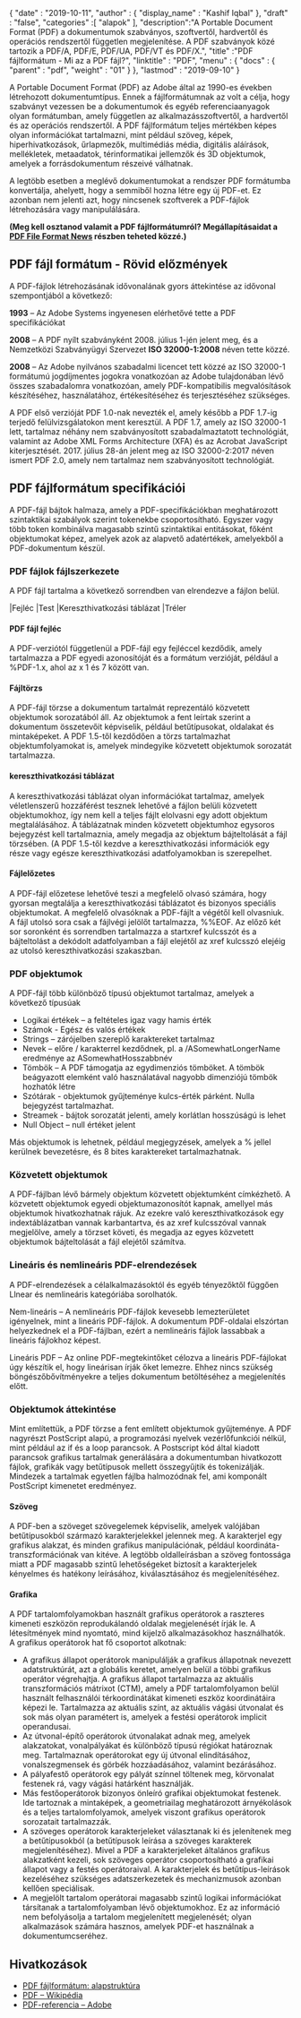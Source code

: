 {
  "date" : "2019-10-11",
  "author" : {
    "display_name" : "Kashif Iqbal"
},
  "draft" : "false",
  "categories" :[ "alapok" ],
  "description":"A Portable Document Format (PDF) a dokumentumok szabványos, szoftvertől, hardvertől és operációs rendszertől független megjelenítése. A PDF szabványok közé tartozik a PDF/A, PDF/E, PDF/UA, PDF/VT és PDF/X.",
  "title" :"PDF fájlformátum - Mi az a PDF fájl?",
  "linktitle" : "PDF",
  "menu" : {
    "docs" : {
      "parent" : "pdf",
      "weight" : "01"
}
},
  "lastmod" : "2019-09-10"
}

A Portable Document Format (PDF) az Adobe által az 1990-es években létrehozott dokumentumtípus. Ennek a fájlformátumnak az volt a célja, hogy szabványt vezessen be a dokumentumok és egyéb referenciaanyagok olyan formátumban, amely független az alkalmazásszoftvertől, a hardvertől és az operációs rendszertől. A PDF fájlformátum teljes mértékben képes olyan információkat tartalmazni, mint például szöveg, képek, hiperhivatkozások, űrlapmezők, multimédiás média, digitális aláírások, mellékletek, metaadatok, térinformatikai jellemzők és 3D objektumok, amelyek a forrásdokumentum részeivé válhatnak.

A legtöbb esetben a meglévő dokumentumokat a rendszer PDF formátumba konvertálja, ahelyett, hogy a semmiből hozna létre egy új PDF-et. Ez azonban nem jelenti azt, hogy nincsenek szoftverek a PDF-fájlok létrehozására vagy manipulálására.

**(Meg kell osztanod valamit a PDF fájlformátumról? Megállapításaidat a [PDF File Format News](https://news.fileformat.com/t/PDF) részben teheted közzé.)**

## PDF fájl formátum - Rövid előzmények

A PDF-fájlok létrehozásának idővonalának gyors áttekintése az idővonal szempontjából a következő:

**1993** – Az Adobe Systems ingyenesen elérhetővé tette a PDF specifikációkat

**2008** – A PDF nyílt szabványként 2008. július 1-jén jelent meg, és a Nemzetközi Szabványügyi Szervezet **ISO 32000-1:2008** néven tette közzé.

**2008** – Az Adobe nyilvános szabadalmi licencet tett közzé az ISO 32000-1 formátumú jogdíjmentes jogokra vonatkozóan az Adobe tulajdonában lévő összes szabadalomra vonatkozóan, amely PDF-kompatibilis megvalósítások készítéséhez, használatához, értékesítéséhez és terjesztéséhez szükséges.

A PDF első verzióját PDF 1.0-nak nevezték el, amely később a PDF 1.7-ig terjedő felülvizsgálatokon ment keresztül. A PDF 1.7, amely az ISO 32000-1 lett, tartalmaz néhány nem szabványosított szabadalmaztatott technológiát, valamint az Adobe XML Forms Architecture (XFA) és az Acrobat JavaScript kiterjesztését. 2017. július 28-án jelent meg az ISO 32000-2:2017 néven ismert PDF 2.0, amely nem tartalmaz nem szabványosított technológiát.

## PDF fájlformátum specifikációi

A PDF-fájl bájtok halmaza, amely a PDF-specifikációkban meghatározott szintaktikai szabályok szerint tokenekbe csoportosítható. Egyszer vagy több token kombinálva magasabb szintű szintaktikai entitásokat, főként objektumokat képez, amelyek azok az alapvető adatértékek, amelyekből a PDF-dokumentum készül.

### PDF fájlok fájlszerkezete

A PDF fájl tartalma a következő sorrendben van elrendezve a fájlon belül.

|Fejléc
|Test
|Kereszthivatkozási táblázat
|Tréler

#### PDF fájl fejléc ####

A PDF-verziótól függetlenül a PDF-fájl egy fejléccel kezdődik, amely tartalmazza a PDF egyedi azonosítóját és a formátum verzióját, például a %PDF-1.x, ahol az x 1 és 7 között van.

#### Fájltörzs ####

A PDF-fájl törzse a dokumentum tartalmát reprezentáló közvetett objektumok sorozatából áll. Az objektumok a fent leírtak szerint a dokumentum összetevőit képviselik, például betűtípusokat, oldalakat és mintaképeket. A PDF 1.5-től kezdődően a törzs tartalmazhat objektumfolyamokat is, amelyek mindegyike közvetett objektumok sorozatát tartalmazza.

#### kereszthivatkozási táblázat ####

A kereszthivatkozási táblázat olyan információkat tartalmaz, amelyek véletlenszerű hozzáférést tesznek lehetővé a fájlon belüli közvetett objektumokhoz, így nem kell a teljes fájlt elolvasni egy adott objektum megtalálásához. A táblázatnak minden közvetett objektumhoz egysoros bejegyzést kell tartalmaznia, amely megadja az objektum bájteltolását a fájl törzsében. (A PDF 1.5-től kezdve a kereszthivatkozási információk egy része vagy egésze kereszthivatkozási adatfolyamokban is szerepelhet.

#### Fájlelőzetes ####

A PDF-fájl előzetese lehetővé teszi a megfelelő olvasó számára, hogy gyorsan megtalálja a kereszthivatkozási táblázatot és bizonyos speciális objektumokat. A megfelelő olvasóknak a PDF-fájlt a végétől kell olvasniuk. A fájl utolsó sora csak a fájlvégi jelölőt tartalmazza, %%EOF. Az előző két sor soronként és sorrendben tartalmazza a startxref kulcsszót és a bájteltolást a dekódolt adatfolyamban a fájl elejétől az xref kulcsszó elejéig az utolsó kereszthivatkozási szakaszban.

### PDF objektumok ###

A PDF-fájl több különböző típusú objektumot tartalmaz, amelyek a következő típusúak

* Logikai értékek – a feltételes igaz vagy hamis érték
* Számok - Egész és valós értékek
* Strings – zárójelben szereplő karaktereket tartalmaz
* Nevek – előre / karakterrel kezdődnek, pl. a /ASomewhatLongerName eredménye az ASomewhatHosszabbnév
* Tömbök – A PDF támogatja az egydimenziós tömböket. A tömbök beágyazott elemként való használatával nagyobb dimenziójú tömbök hozhatók létre
* Szótárak - objektumok gyűjteménye kulcs-érték párként. Nulla bejegyzést tartalmazhat.
* Streamek - bájtok sorozatát jelenti, amely korlátlan hosszúságú is lehet
* Null Object – null értéket jelent

Más objektumok is lehetnek, például megjegyzések, amelyek a % jellel kerülnek bevezetésre, és 8 bites karaktereket tartalmazhatnak.

### Közvetett objektumok ###

A PDF-fájlban lévő bármely objektum közvetett objektumként címkézhető. A közvetett objektumok egyedi objektumazonosítót kapnak, amellyel más objektumok hivatkozhatnak rájuk. Az ezekre való kereszthivatkozások egy indextáblázatban vannak karbantartva, és az xref kulcsszóval vannak megjelölve, amely a törzset követi, és megadja az egyes közvetett objektumok bájteltolását a fájl elejétől számítva.

### Lineáris és nemlineáris PDF-elrendezések ###

A PDF-elrendezések a célalkalmazásoktól és egyéb tényezőktől függően Llnear és nemlineáris kategóriába sorolhatók.

Nem-lineáris – A nemlineáris PDF-fájlok kevesebb lemezterületet igényelnek, mint a lineáris PDF-fájlok. A dokumentum PDF-oldalai elszórtan helyezkednek el a PDF-fájlban, ezért a nemlineáris fájlok lassabbak a lineáris fájlokhoz képest.

Lineáris PDF – Az online PDF-megtekintőket célozva a lineáris PDF-fájlokat úgy készítik el, hogy lineárisan írják őket lemezre. Ehhez nincs szükség böngészőbővítményekre a teljes dokumentum betöltéséhez a megjelenítés előtt.

### Objektumok áttekintése ###

Mint említettük, a PDF törzse a fent említett objektumok gyűjteménye. A PDF nagyrészt PostScript alapú, a programozási nyelvek vezérlőfunkciói nélkül, mint például az if és a loop parancsok. A Postscript kód által kiadott parancsok grafikus tartalmak generálására a dokumentumban hivatkozott fájlok, grafikák vagy betűtípusok mellett összegyűjtik és tokenizálják. Mindezek a tartalmak egyetlen fájlba halmozódnak fel, ami komponált PostScript kimenetet eredményez.

#### Szöveg ####

A PDF-ben a szöveget szövegelemek képviselik, amelyek valójában betűtípusokból származó karakterjelekkel jelennek meg. A karakterjel egy grafikus alakzat, és minden grafikus manipulációnak, például koordináta-transzformációnak van kitéve. A legtöbb oldalleírásban a szöveg fontossága miatt a PDF magasabb szintű lehetőségeket biztosít a karakterjelek kényelmes és hatékony leírásához, kiválasztásához és megjelenítéséhez.

#### Grafika ####

A PDF tartalomfolyamokban használt grafikus operátorok a raszteres kimeneti eszközön reprodukálandó oldalak megjelenését írják le. A létesítmények mind nyomtató, mind kijelző alkalmazásokhoz használhatók. A grafikus operátorok hat fő csoportot alkotnak:

* A grafikus állapot operátorok manipulálják a grafikus állapotnak nevezett adatstruktúrát, azt a globális keretet, amelyen belül a többi grafikus operátor végrehajtja. A grafikus állapot tartalmazza az aktuális transzformációs mátrixot (CTM), amely a PDF tartalomfolyamon belül használt felhasználói térkoordinátákat kimeneti eszköz koordinátáira képezi le. Tartalmazza az aktuális színt, az aktuális vágási útvonalat és sok más olyan paramétert is, amelyek a festési operátorok implicit operandusai.
* Az útvonal-építő operátorok útvonalakat adnak meg, amelyek alakzatokat, vonalpályákat és különböző típusú régiókat határoznak meg. Tartalmaznak operátorokat egy új útvonal elindításához, vonalszegmensek és görbék hozzáadásához, valamint bezárásához.
* A pályafestő operátorok egy pályát színnel töltenek meg, körvonalat festenek rá, vagy vágási határként használják.
* Más festőoperátorok bizonyos önleíró grafikai objektumokat festenek. Ide tartoznak a mintaképek, a geometriailag meghatározott árnyékolások és a teljes tartalomfolyamok, amelyek viszont grafikus operátorok sorozatait tartalmazzák.
* A szöveges operátorok karakterjeleket választanak ki és jelenítenek meg a betűtípusokból (a betűtípusok leírása a szöveges karakterek megjelenítéséhez). Mivel a PDF a karakterjeleket általános grafikus alakzatként kezeli, sok szöveges operátor csoportosítható a grafikai állapot vagy a festés operátoraival. A karakterjelek és betűtípus-leírások kezeléséhez szükséges adatszerkezetek és mechanizmusok azonban kellően speciálisak.
* A megjelölt tartalom operátorai magasabb szintű logikai információkat társítanak a tartalomfolyamban lévő objektumokhoz. Ez az információ nem befolyásolja a tartalom megjelenített megjelenését; olyan alkalmazások számára hasznos, amelyek PDF-et használnak a dokumentumcseréhez.

## Hivatkozások ##

* [PDF fájlformátum: alapstruktúra](https://resources.infosecinstitute.com/topics/hacking/pdf-file-format-basic-structure/)
* [PDF – Wikipédia](https://en.wikipedia.org/wiki/PDF)
* [PDF-referencia – Adobe](https://www.adobe.com/devnet-apps/photoshop/fileformatashtml/)

